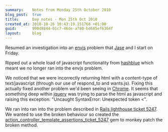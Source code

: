```yaml
---
summary:    Notes from Monday 25th October 2010
blog_post:  true
title:      Day notes - Mon 25th Oct 2010
created_at: 2010-10-26 10:43:19.151768 +01:00
guid:       990d8844-01c7-46de-a780-bd685ef6364f
layout:     blog
---
```

Resumed an investigation into an [envjs](http://github.com/smparkes/env-js) problem that [Jase](http://jasoncale.com/) and I start on Friday.

Ripped out a whole load of javascript functionality from [hashblue](http://hashblue.com) which meant we no longer ran into the envjs problem.

We noticed that we were incorrectly returning html with a content-type of text/javascript (through our use of respond_to and wants.js).  Fixing this actually fixed another problem we'd been seeing in [Chrome](http://www.google.com/chrome).  It seems that something deep within [jquery](http://jquery.com/) was trying to parse the html as javascript and raising this exception: "Uncaught SyntaxError: Unexpected token <".

We ran into ran into the problem described in [Rails lighthouse ticket 5247](https://rails.lighthouseapp.com/projects/8994/tickets/5247-assert_template-wrong-behavior-for-testing-layout-used-to-render-template).  We wanted to use the broken behaviour so created the [action_controller_template_assertions_ticket_5247](http://github.com/freerange/action_controller_template_assertions_ticket_5247) gem to monkey patch the broken method.
